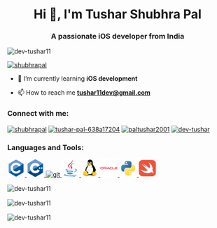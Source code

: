 <h1 align="center">Hi 👋, I'm Tushar Shubhra Pal</h1>
<h3 align="center">A passionate iOS developer from India</h3>

<p align="left"> <img src="https://komarev.com/ghpvc/?username=dev-tushar11&label=Profile%20views&color=0e75b6&style=flat" alt="dev-tushar11" /> </p>

<p align="left"> <a href="https://twitter.com/shubhrapal" target="blank"><img src="https://img.shields.io/twitter/follow/shubhrapal?logo=twitter&style=for-the-badge" alt="shubhrapal" /></a> </p>

- 🌱 I’m currently learning **iOS development**

- 📫 How to reach me **tushar11dev@gmail.com**

<h3 align="left">Connect with me:</h3>
<p align="left">
<a href="https://twitter.com/shubhrapal" target="blank"><img align="center" src="https://raw.githubusercontent.com/rahuldkjain/github-profile-readme-generator/master/src/images/icons/Social/twitter.svg" alt="shubhrapal" height="30" width="40" /></a>
<a href="https://linkedin.com/in/tushar-pal-638a17204" target="blank"><img align="center" src="https://raw.githubusercontent.com/rahuldkjain/github-profile-readme-generator/master/src/images/icons/Social/linked-in-alt.svg" alt="tushar-pal-638a17204" height="30" width="40" /></a>
<a href="https://www.hackerrank.com/paltushar2001" target="blank"><img align="center" src="https://raw.githubusercontent.com/rahuldkjain/github-profile-readme-generator/master/src/images/icons/Social/hackerrank.svg" alt="paltushar2001" height="30" width="40" /></a>
<a href="https://www.leetcode.com/dev-tushar" target="blank"><img align="center" src="https://raw.githubusercontent.com/rahuldkjain/github-profile-readme-generator/master/src/images/icons/Social/leet-code.svg" alt="dev-tushar" height="30" width="40" /></a>
</p>

<h3 align="left">Languages and Tools:</h3>
<p align="left"> <a href="https://www.cprogramming.com/" target="_blank" rel="noreferrer"> <img src="https://raw.githubusercontent.com/devicons/devicon/master/icons/c/c-original.svg" alt="c" width="40" height="40"/> </a> <a href="https://www.w3schools.com/cpp/" target="_blank" rel="noreferrer"> <img src="https://raw.githubusercontent.com/devicons/devicon/master/icons/cplusplus/cplusplus-original.svg" alt="cplusplus" width="40" height="40"/> </a> <a href="https://git-scm.com/" target="_blank" rel="noreferrer"> <img src="https://www.vectorlogo.zone/logos/git-scm/git-scm-icon.svg" alt="git" width="40" height="40"/> </a> <a href="https://www.java.com" target="_blank" rel="noreferrer"> <img src="https://raw.githubusercontent.com/devicons/devicon/master/icons/java/java-original.svg" alt="java" width="40" height="40"/> </a> <a href="https://www.linux.org/" target="_blank" rel="noreferrer"> <img src="https://raw.githubusercontent.com/devicons/devicon/master/icons/linux/linux-original.svg" alt="linux" width="40" height="40"/> </a> <a href="https://www.oracle.com/" target="_blank" rel="noreferrer"> <img src="https://raw.githubusercontent.com/devicons/devicon/master/icons/oracle/oracle-original.svg" alt="oracle" width="40" height="40"/> </a> <a href="https://www.python.org" target="_blank" rel="noreferrer"> <img src="https://raw.githubusercontent.com/devicons/devicon/master/icons/python/python-original.svg" alt="python" width="40" height="40"/> </a> <a href="https://developer.apple.com/swift/" target="_blank" rel="noreferrer"> <img src="https://raw.githubusercontent.com/devicons/devicon/master/icons/swift/swift-original.svg" alt="swift" width="40" height="40"/> </a> </p>

<p><img align="center" src="https://github-readme-stats.vercel.app/api/top-langs?username=dev-tushar11&theme=tokyonight&show_icons=true&locale=en&layout=compact" alt="dev-tushar11" /></p>

<p><img align="center" src="https://github-readme-stats.vercel.app/api?username=dev-tushar11&theme=tokyonight&show_icons=true&locale=en" alt="dev-tushar11" /></p>

<p><img align="center" src="https://github-readme-streak-stats.herokuapp.com/?user=dev-tushar11&theme=dark" alt="dev-tushar11" /></p>
